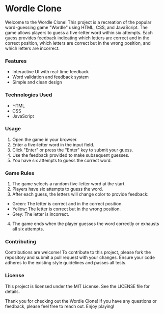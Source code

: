 # Wordle Clone
Welcome to the Wordle Clone! This project is a recreation of the popular word-guessing game "Wordle" using HTML, CSS, and JavaScript. The game allows players to guess a five-letter word within six attempts. Each guess provides feedback indicating which letters are correct and in the correct position, which letters are correct but in the wrong position, and which letters are incorrect.

### Features
- Interactive UI with real-time feedback
- Word validation and feedback system
- Simple and clean design

### Technologies Used
- HTML
- CSS
- JavaScript

### Usage
1. Open the game in your browser.
2. Enter a five-letter word in the input field.
3. Click "Enter" or press the "Enter" key to submit your guess.
4. Use the feedback provided to make subsequent guesses.
5. You have six attempts to guess the correct word.

### Game Rules
1. The game selects a random five-letter word at the start.
2. Players have six attempts to guess the word.
3. After each guess, the letters will change color to provide feedback:
- Green: The letter is correct and in the correct position.
- Yellow: The letter is correct but in the wrong position.
- Grey: The letter is incorrect.
4. The game ends when the player guesses the word correctly or exhausts all six attempts.

### Contributing
Contributions are welcome! To contribute to this project, please fork the repository and submit a pull request with your changes. Ensure your code adheres to the existing style guidelines and passes all tests.

### License
This project is licensed under the MIT License. See the LICENSE file for details.

Thank you for checking out the Wordle Clone! If you have any questions or feedback, please feel free to reach out. Enjoy playing!
